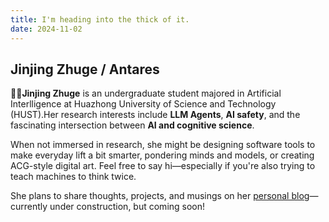 ```yaml
---
title: I'm heading into the thick of it.
date: 2024-11-02
---
```

## Jinjing Zhuge / Antares

👩‍💻**Jinjing Zhuge** is an undergraduate student majored in Artificial Interlligence at Huazhong University of Science and Technology (HUST).Her research interests include **LLM Agents**, **AI safety**, and the fascinating intersection between **AI and cognitive science**.

When not immersed in research, she might be designing software tools to make everyday lift a bit smarter, pondering minds and models, or creating ACG-style digital art. Feel free to say hi—especially if you're also trying to teach machines to think twice.

She plans to share thoughts, projects, and musings on her [personal blog](https://sharks-pears-blog.vercel.app/)—currently under construction, but coming soon!
